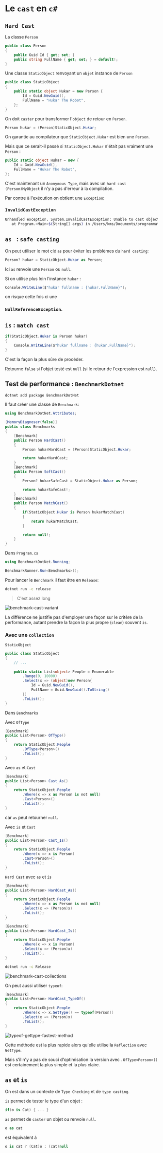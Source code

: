 # Le `cast` en `c#`



## `Hard Cast`

La classe `Person`

```cs
public class Person
{
    public Guid Id { get; set; }
    public string FullName { get; set; } = default!;
}
```

Une classe `StaticObject` renvoyant un `objet` instance de `Person`

```cs
public class StaticObject
{
    public static object Hukar = new Person {
        Id = Guid.NewGuid(),
        FullName = "Hukar The Robot",
    };
}
```

On doit `caster` pour transformer l'`object` de retour en `Person`.

```cs
Person hukar = (Person)StaticObject.Hukar;
```

On garantie au compilateur que `StaticObject.Hukar` est bien une `Person`.

Mais que ce serait-il passé si `StaticObject.Hukar` n'était pas vraiment une `Person` :

```cs
public static object Hukar = new {
    Id = Guid.NewGuid(),
    FullName = "Hukar The Robot",
};
```

C'est maintenant un `Anonymous Type`, mais avec un `hard cast` `(Person)MyObject` il n'y a pas d'erreur à la compilation.

Par contre à l'exécution on obtient une `Exception`:

### `InvalidCastException`

```bash
Unhandled exception. System.InvalidCastException: Unable to cast object of type '<>f__AnonymousType0`2[System.Guid,System.String]' to type 'Person'.
   at Program.<Main>$(String[] args) in /Users/kms/Documents/programmation/c#/CastDemo/Program.cs:line 4
```



## `as ` : `safe casting`

On peut utiliser le mot clé `as` pour éviter les problèmes du `hard casting`:

```cs
Person? hukar = StaticObject.Hukar as Person;
```

Ici `as` renvoie une `Person` ou `null`.

Si on utilise plus loin l'instance `hukar` :

```cs
Console.WriteLine($"hukar fullname : {hukar.FullName}");
```

on risque cette fois ci une

###  `NullReferenceException`.



## `is` : `match cast`

```cs
if(StaticObject.Hukar is Person hukar)
{
    Console.WriteLine($"hukar fullname : {hukar.FullName}");
}
```

C'est la façon la plus sûre de procéder.

Retourne `false` si l'objet testé est `null` (si le retour de l'expression est `null`).



## Test de performance : `BenchmarkDotnet`

```bash
dotnet add package BenchmarkDotNet
```

Il faut créer une classe de `Benchmark`:

```cs
using BenchmarkDotNet.Attributes;

[MemoryDiagnoser(false)]
public class Benchmarks
{
    [Benchmark]
    public Person HardCast()
    {
        Person hukarHardCast = (Person)StaticObject.Hukar;

        return hukarHardCast;
    }
    [Benchmark]
    public Person SoftCast()
    {
        Person? hukarSafeCast = StaticObject.Hukar as Person;

        return hukarSafeCast!;
    }
    [Benchmark]
    public Person MatchCast()
    {
        if(StaticObject.Hukar is Person hukarMatchCast)
        {
            return hukarMatchCast;
        }

        return null!;
    }
}
```

Dans `Program.cs`

```cs
using BenchmarkDotNet.Running;

BenchmarkRunner.Run<Benchmarks>();
```

Pour lancer le `Benchmark` il faut être en `Release`:

```bash
dotnet run -c release
```

> C'est assez long

<img src="assets/benchmark-cast-variant.png" alt="benchmark-cast-variant"  />

La différence ne justifie pas d'employer une façon sur le critère de la performance, autant prendre la façon la plus propre (`clean`) souvent `is`.



### Avec une `collection`

`StaticObject`

```cs
public class StaticObject
{
    // ...
    
    public static List<object> People = Enumerable
        .Range(0, 10000)
        .Select(x => (object)new Person{ 
            Id = Guid.NewGuid(),
            FullName = Guid.NewGuid().ToString()
        })
        .ToList();
}
```

Dans `Benchmarks`

Avec `OfType`

```cs
[Benchmark]
public List<Person> OfType()
{
    return StaticObject.People
        .OfType<Person>()
        .ToList();
}
```

Avec `as` et `Cast`

```cs
[Benchmark]
public List<Person> Cast_As()
{
    return StaticObject.People
        .Where(x => x as Person is not null)
        .Cast<Person>()
        .ToList();
}
```

car `as` peut retourner `null`.

Avec `is` et `Cast`

```cs
[Benchmark]
public List<Person> Cast_Is()
{
    return StaticObject.People
        .Where(x => x is Person)
        .Cast<Person>()
        .ToList();
}
```

`Hard Cast` avec `as` et `is`

```cs
[Benchmark]
public List<Person> HardCast_As()
{
    return StaticObject.People
        .Where(x => x as Person is not null)
        .Select(x => (Person)x)
        .ToList();
}

[Benchmark]
public List<Person> HardCast_Is()
{
    return StaticObject.People
        .Where(x => x is Person)
        .Select(x => (Person)x)
        .ToList();
}
```

```bash
dotnet run -c Release
```

<img src="assets/benchmark-cast-collections.png" alt="benchmark-cast-collections" style="zoom:100%;" />

On peut aussi utiliser `typeof`:

```cs
[Benchmark]
public List<Person> HardCast_TypeOf()
{
    return StaticObject.People
        .Where(x => x.GetType() == typeof(Person))
        .Select(x => (Person)x)
        .ToList();
}
```

<img src="assets/typeof-gettype-fastest-method.png" alt="typeof-gettype-fastest-method" style="zoom:100%;" />

Cette méthode est la plus rapide alors qu'elle utilise la `Reflection` avec `GetType`.

Mais s'il n'y a pas de souci d'optimisation la version avec `.OfType<Person>()` est certainement la plus simple et la plus claire.

## `as` et `is`

On est dans un contexte de `Type Checking` et de `type casting`.

`is` permet de tester le type d'un objet :

```cs
if(o is Cat) { ... }
```

`as` permet de `caster` un objet ou renvoie `null`.

```cs
o as cat
```

est équivalent à 

```cs
o is cat ? (Cat)o : (cat)null
```

